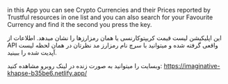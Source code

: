 in this App you can see Crypto Currencies and their Prices reported by Trustful resources in one list and you can also search for your Favourite Currency and find it the second you press the key.


این اپلیکیشن لیست قیمت کریپتوکارنسی یا همان رمزارزها را نشان میدهد. اطلاعات از API واقعی گرفته شده و میتوانید با سرچ نام رمزارز مد نظرتان در همان لحظه لیست آپدیت شده را ببینید.

وبسایت را میتوانید به صورت زنده در لینک روبرو مشاهده کنید:
https://imaginative-khapse-b35be6.netlify.app/
